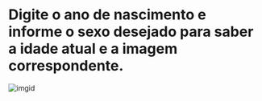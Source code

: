 # Digite o ano de nascimento e informe o sexo desejado para saber a idade atual e a imagem correspondente.
 ![imgid](https://user-images.githubusercontent.com/95312789/152703085-49dfd037-f0ab-4f0b-8fc1-d4966a11979c.png)
 <p>
 
